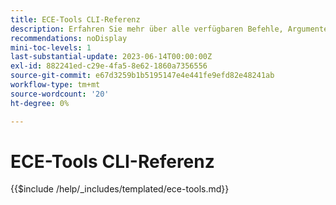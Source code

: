 ```yaml
---
title: ECE-Tools CLI-Referenz
description: Erfahren Sie mehr über alle verfügbaren Befehle, Argumente und Optionen für das Befehlszeilen-Tool Adobe Commerce ECE-Tools .
recommendations: noDisplay
mini-toc-levels: 1
last-substantial-update: 2023-06-14T00:00:00Z
exl-id: 882241ed-c29e-4fa5-8e62-1860a7356556
source-git-commit: e67d3259b1b5195147e4e441fe9efd82e48241ab
workflow-type: tm+mt
source-wordcount: '20'
ht-degree: 0%

---
```


# ECE-Tools CLI-Referenz

{{$include /help/_includes/templated/ece-tools.md}}
